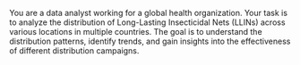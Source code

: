You are a data analyst working for a global health organization. Your task is to analyze the distribution of Long-Lasting Insecticidal Nets (LLINs) across various locations in multiple countries. The goal is to understand the distribution patterns, identify trends, and gain insights into the effectiveness of different distribution campaigns.
